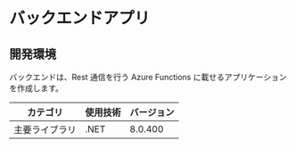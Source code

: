 # バックエンドアプリ

## 開発環境

バックエンドは、Rest 通信を行う Azure Functions に載せるアプリケーションを作成します。

| カテゴリ       | 使用技術 | バージョン |
| -------------- | -------- | ---------- |
| 主要ライブラリ | .NET     | 8.0.400    |
